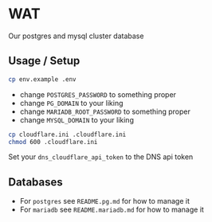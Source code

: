 # WAT

Our postgres and mysql cluster database

## Usage / Setup

```bash
cp env.example .env
```

- change `POSTGRES_PASSWORD` to something proper
- change `PG_DOMAIN` to your liking
- change `MARIADB_ROOT_PASSWORD` to something proper
- change `MYSQL_DOMAIN` to your liking

```bash
cp cloudflare.ini .cloudflare.ini
chmod 600 .cloudflare.ini
```

Set your `dns_cloudflare_api_token` to the DNS api token

## Databases

- For `postgres` see `README.pg.md` for how to manage it
- For `mariadb` see `README.mariadb.md` for how to manage it
